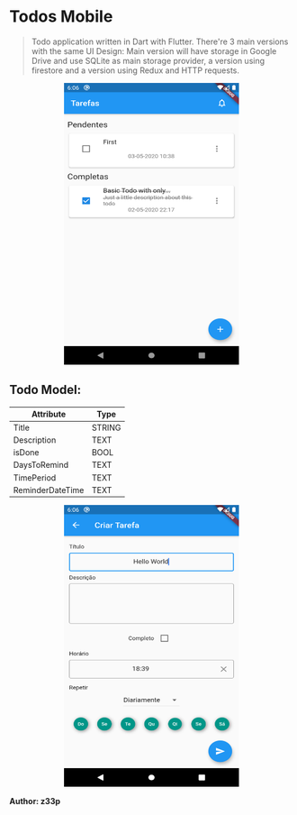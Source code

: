 # Todos Mobile

> Todo application written in Dart with Flutter. There're 3 main versions with the same UI Design: Main version will have storage in Google Drive and use SQLite as main storage provider, a version using firestore and a version using Redux and HTTP requests.

<p align="center">
  <img alt="MainScreen.png" src="https://github.com/z33p/todos_mobile/blob/master/.layouts/MainScreen.png" width="311" height="500">
</p>

## Todo Model:

| Attribute        | Type   |
| ---------------- | ------ |
| Title            | STRING |
| Description      | TEXT   |
| isDone           | BOOL   |
| DaysToRemind     | TEXT   |
| TimePeriod       | TEXT   |
| ReminderDateTime | TEXT   |

<p align="center">
  <img alt="TodoFormScreem.png" src="https://github.com/z33p/todos_mobile/blob/master/.layouts/TodoFormScreen.png" width="311" height="500">
</p>

**Author: z33p**
